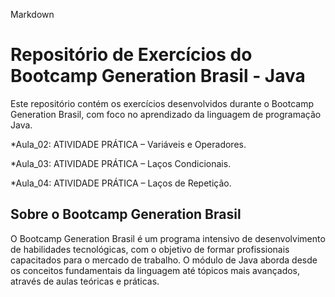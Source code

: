 Markdown

# Repositório de Exercícios do Bootcamp Generation Brasil - Java

Este repositório contém os exercícios desenvolvidos durante o Bootcamp Generation Brasil, com foco no aprendizado da linguagem de programação Java.

*Aula_02:  ATIVIDADE PRÁTICA – Variáveis e Operadores.  

*Aula_03:  ATIVIDADE PRÁTICA  – Laços Condicionais.  

*Aula_04:  ATIVIDADE PRÁTICA  – Laços de Repetição.  


## Sobre o Bootcamp Generation Brasil

O Bootcamp Generation Brasil é um programa intensivo de desenvolvimento de habilidades tecnológicas, 
com o objetivo de formar profissionais capacitados para o mercado de trabalho. 
O módulo de Java aborda desde os conceitos fundamentais da linguagem até tópicos mais avançados, através de aulas teóricas e práticas.
